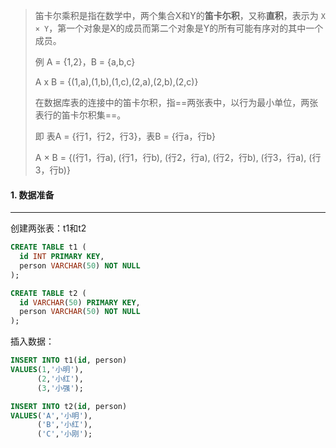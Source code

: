> 笛卡尔乘积是指在数学中，两个集合X和Y的**笛卡尓积**，又称**直积**，表示为 `X × Y`，第一个对象是X的成员而第二个对象是Y的所有可能有序对的其中一个成员。
>
> 例 A = {1,2}，B = {a,b,c}
>
> A x B  = {(1,a),(1,b),(1,c),(2,a),(2,b),(2,c)}
>
> 在数据库表的连接中的笛卡尔积，指==两张表中，以行为最小单位，两张表行的笛卡尔积集==。
>
> 即 表A = {行1，行2，行3}，表B = {行a，行b}
>
> A × B = {(行1，行a), (行1，行b), (行2，行a), (行2，行b), (行3，行a), (行3，行b)}



#### 1. 数据准备

---

创建两张表：t1和t2

```sql
CREATE TABLE t1 (
  id INT PRIMARY KEY,
  person VARCHAR(50) NOT NULL
);

CREATE TABLE t2 (
  id VARCHAR(50) PRIMARY KEY,
  person VARCHAR(50) NOT NULL
);
```

插入数据：

```sql
INSERT INTO t1(id, person)
VALUES(1,'小明'),
      (2,'小红'),
      (3,'小强');

INSERT INTO t2(id, person)
VALUES('A','小明'),
      ('B','小红'),
      ('C','小刚');
```